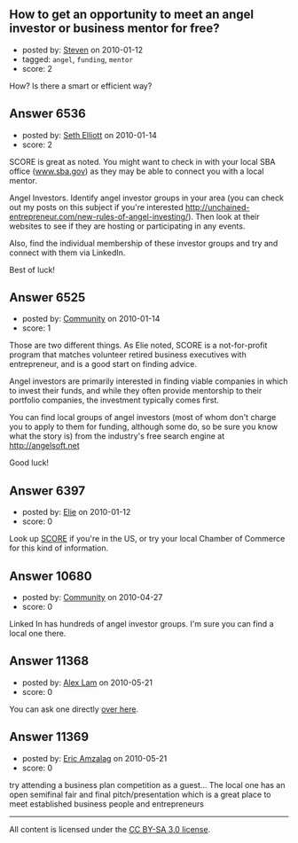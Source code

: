 ## How to get an opportunity to meet an angel investor or business mentor for free?

- posted by: [Steven](https://stackexchange.com/users/-1/2233-steven) on 2010-01-12
- tagged: `angel`, `funding`, `mentor`
- score: 2

How? Is there a smart or efficient way?


## Answer 6536

- posted by: [Seth Elliott](https://stackexchange.com/users/-1/1814-seth-elliott) on 2010-01-14
- score: 2

SCORE is great as noted.  You might want to check in with your local SBA office (www.sba.gov) as they may be able to connect you with a local mentor.

Angel Investors.  Identify angel investor groups in your area (you can check out my posts on this subject if you're interested http://unchained-entrepreneur.com/new-rules-of-angel-investing/).  Then look at their websites to see if they are hosting or participating in any events.  

Also, find the individual membership of these investor groups and try and connect with them via LinkedIn.

Best of luck!


## Answer 6525

- posted by: [Community](https://stackexchange.com/users/-1/-1-community) on 2010-01-14
- score: 1

Those are two different things. As Elie noted, SCORE is a not-for-profit program that matches volunteer retired business executives with entrepreneur, and is a good start on finding advice.

Angel investors are primarily interested in finding viable companies in which to invest their funds, and while they often provide mentorship to their portfolio companies, the investment typically comes first.

You can find local groups of angel investors (most of whom don't charge you to apply to them for funding, although some do, so be sure you know what the story is) from the industry's free search engine at http://angelsoft.net

Good luck!


## Answer 6397

- posted by: [Elie](https://stackexchange.com/users/-1/1752-elie) on 2010-01-12
- score: 0

<p>Look up <a href="http://www.score.org/index.html" rel="nofollow">SCORE</a> if you're in the US, or try your local Chamber of Commerce for this kind of information.</p>



## Answer 10680

- posted by: [Community](https://stackexchange.com/users/-1/-1-community) on 2010-04-27
- score: 0

Linked In has hundreds of angel investor groups. I'm sure you can find a local one there. 


## Answer 11368

- posted by: [Alex Lam](https://stackexchange.com/users/-1/1281-alex-lam) on 2010-05-21
- score: 0

<p>You can ask one directly <a href="http://news.ycombinator.com/item?id=1356140" rel="nofollow">over here</a>.</p>



## Answer 11369

- posted by: [Eric Amzalag](https://stackexchange.com/users/-1/2302-eric-amzalag) on 2010-05-21
- score: 0

try attending a business plan competition as a guest... The local one has an open semifinal fair and final pitch/presentation which is a great place to meet established business people and entrepreneurs



---

All content is licensed under the [CC BY-SA 3.0 license](https://creativecommons.org/licenses/by-sa/3.0/).

